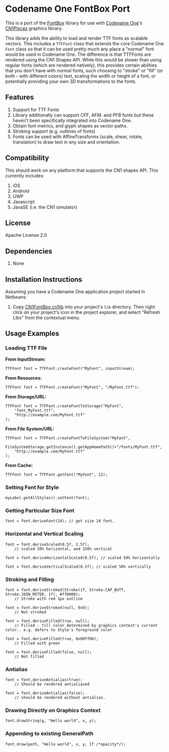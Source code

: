 # Codename One FontBox Port

This is a port of the [FontBox](http://sourceforge.net/projects/fontbox/) library for use with [Codename One](http://www.codenameone.com)'s [CN1Pisces](https://github.com/shannah/CN1Pisces) graphics library.

This library adds the ability to load and render TTF fonts as scalable vectors.  This includes a `TTFFont` class that extends the core
Codename One `Font` class so that it can be used pretty much any place a "normal" font would be used in Codename One.  The difference is
that TTFFonts are rendered using the CN1 Shapes API.  While this would be slower than using regular fonts (which are rendered
natively), this provides certain abilities that you don't have with normal fonts, such choosing to "stroke" or "fill" (or both - with different colors) text, scaling the width
or height of a font, or potentially providing your own 3D transformations to the fonts. 

## Features

1. Support for TTF Fonts
2. Library additionally can support CFF, AFM. and PFB fonts but these haven't been specifically integrated into Codename One.
3. Obtain font metrics, and glyph shapes as vector paths.
4. Stroking support (e.g. outlines of fonts)
5. Fonts can be used with AffineTransforms (scale, shear, rotate, translation) to draw text in any size and orientation.


## Compatibility

This should work on any platform that supports the CN1 shapes API.  This currently includes:

1. iOS
2. Android
3. UWP
4. Javascript
5. JavaSE (i.e. the CN1 simulator)

## License

Apache License 2.0

## Dependencies

1. None

## Installation Instructions

Assuming you have a Codename One application project started in Netbeans:

1. Copy [CN1FontBox.cn1lib](https://github.com/shannah/CN1FontBox/raw/master/dist/CN1FontBox.cn1lib) into your project's `lib` directory.  Then right click on your project's icon in the project explorer, and select "Refresh Libs" from the contextual menu.

## Usage Examples


### Loading TTF File

**From InputStream:**

~~~
TTFFont font = TTFFont.createFont("MyFont", inputStream);
~~~

**From Resources:**

~~~
TTFFont font = TTFFont.createFont("MyFont", "/MyFont.ttf");
~~~

**From Storage/URL:**

~~~
TTFFont font = TTFFont.createFontToStorage("MyFont", 
    "font_MyFont.ttf", 
    "http://example.com/MyFont.ttf"
);
~~~

**From File System/URL:**

~~~
TTFFont font = TTFFont.createFontToFileSystem("MyFont", 
    FileSystemStorage.getInstance().getAppHomePath()+"/fonts/MyFont.ttf", 
    "http://example.com/MyFont.ttf"
);
~~~

**From Cache:**

~~~
TTFFont font = TTFFont.getFont("MyFont", 12);
~~~

### Setting Font for Style

~~~
myLabel.getAllStyles().setFont(font);
~~~

### Getting Particular Size Font

~~~
font = font.deriveFont(24); // get size 24 font.
~~~

### Horizontal and Vertical Scaling

~~~
font = font.deriveScaled(0.5f, 1.5f);  
    // scaled 50% horizontal, and 150% vertical
    
font = font.deriveHorizontalScaled(0.5f); // scaled 50% horizontally

font = font.deriveVerticalScaled(0.5f); // scaled 50% vertically
~~~

### Stroking and Filling

~~~
font = font.deriveStroked(Stroke(1f, Stroke.CAP_BUTT, Stroke.JOIN_MITER, 1f), #ff0000);
    // Stroke with red 1px outline 
    
font = font.deriveStroked(null, 0x0);
    // Not stroked
    
font = font.deriveFilled(true, null);
    // Filled - fill color determined by graphics context's current color.. e.g. defers to Style's foreground color
    
font = font.deriveFilled(true, 0x00ff00);
    // Filled with green
    
font = font.deriveFilled(false, null);
    // Not filled
~~~

### Antialias

~~~
font = font.deriveAntialias(true);
    // Should be rendered antialiased
    
font = font.deriveAntialias(false);
    // should be rendered without antialias.
~~~


### Drawing Directly on Graphics Context

~~~
font.drawString(g, "Hello world", x, y);
~~~

### Appending to existing GeneralPath

~~~
font.draw(path, "Hello world", x, y, 1f /*opacity*/);
~~~
